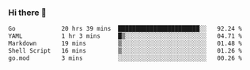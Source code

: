 ### Hi there 👋

<!--
**yeya24/yeya24** is a ✨ _special_ ✨ repository because its `README.md` (this file) appears on your GitHub profile.

Here are some ideas to get you started:

- 🔭 I’m currently working on ...
- 🌱 I’m currently learning ...
- 👯 I’m looking to collaborate on ...
- 🤔 I’m looking for help with ...
- 💬 Ask me about ...
- 📫 How to reach me: ...
- 😄 Pronouns: ...
- ⚡ Fun fact: ...
-->

<!--START_SECTION:waka-->

```txt
Go             20 hrs 39 mins  ███████████████████████░░   92.24 %
YAML           1 hr 3 mins     █▒░░░░░░░░░░░░░░░░░░░░░░░   04.71 %
Markdown       19 mins         ▒░░░░░░░░░░░░░░░░░░░░░░░░   01.48 %
Shell Script   16 mins         ▒░░░░░░░░░░░░░░░░░░░░░░░░   01.26 %
go.mod         3 mins          ░░░░░░░░░░░░░░░░░░░░░░░░░   00.26 %
```

<!--END_SECTION:waka-->
